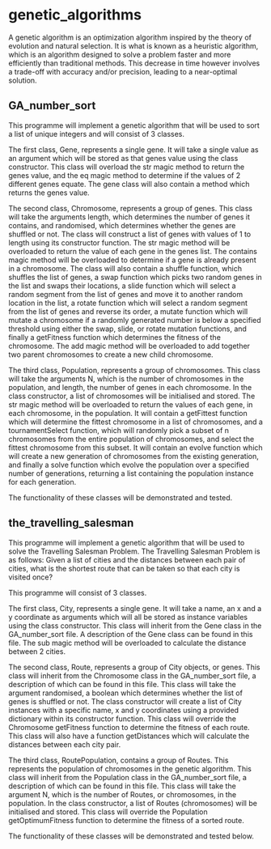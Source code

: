 # genetic_algorithms

A genetic algorithm is an optimization algorithm inspired by the theory of
evolution and natural selection. It is what is known as a heuristic algorithm,
which is an algorithm designed to solve a problem faster and more efficiently
than traditional methods. This decrease in time however involves a trade-off
with accuracy and/or precision, leading to a near-optimal solution.

## GA_number_sort
This programme will implement a genetic algorithm that will be used to sort a
list of unique integers and will consist of 3 classes.

The first class, Gene, represents a single gene. It will take a single value as
an argument which will be stored as that genes value using the class
constructor. This class will overload the str magic method to return the genes
value, and the eq magic method to determine if the values of 2 different genes
equate. The gene class will also contain a method which returns the
genes value.

The second class, Chromosome, represents a group of genes. This class will take
the arguments length, which determines the number of genes it contains, and
randomised, which determines whether the genes are shuffled or not. The class
will construct a list of genes with values of 1 to length using its constructor
function. The str magic method will be overloaded to return the value of each
gene in the genes list. The contains magic method will be overloaded to
determine if a gene is already present in a chromosome. The class will also
contain a shuffle function, which shuffles the list of genes, a swap function
which picks two random genes in the list and swaps their locations, a slide
function which will select a random segment from the list of genes and move it
to another random location in the list, a rotate function which will select a
random segment from the list of genes and reverse its order, a mutate function
which will mutate a chromosome if a randomly generated number is below a
specified threshold using either the swap, slide, or rotate mutation functions,
and finally a getFitness function which determines the fitness of the
chromosome. The add magic method will be overloaded to add together two parent
chromosomes to create a new child chromosome.

The third class, Population, represents a group of chromosomes. This class will
take the arguments N, which is the number of chromosomes in the population, and
length, the number of genes in each chromosome. In the class constructor, a
list of chromosomes will be initialised and stored. The str magic method will
be overloaded to return the values of each gene, in each chromosome, in the
population. It will contain a getFittest function which will determine the
fittest chromosome in a list of chromosomes, and a tournamentSelect function,
which will randomly pick a subset of n chromosomes from the entire population
of chromosomes, and select the fittest chromosome from this subset. It will
contain an evolve function which will create a new generation of chromosomes
from the existing generation, and finally a solve function which evolve the
population over a specified number of generations, returning a list containing
the population instance for each generation.

The functionality of these classes will be demonstrated and tested.

## the_travelling_salesman

This programme will implement a genetic algorithm that will be used to solve
the Travelling Salesman Problem. The Travelling Salesman Problem is as follows:
Given a list of cities and the distances between each pair of cities, what is
the shortest route that can be taken so that each city is visited once?

This programme will consist of 3 classes.

The first class, City, represents a single gene. It will take a name, an x and
a y coordinate as arguments which will all be stored as instance variables
using the class constructor. This class will inherit from the Gene class in the
GA_number_sort file. A description of the Gene class can be found in this file.
The sub magic method will be overloaded to calculate the distance between 2
cities.

The second class, Route, represents a group of City objects, or genes. This
class will inherit from the Chromosome class in the GA_number_sort file, a
description of which can be found in this file. This class will take the
argument randomised, a boolean which determines whether the list of genes is
shuffled or not. The class constructor will create a list of City instances
with a specific name, x and y coordinates using a provided dictionary within
its constructor function. This class will override the Chromosome getFitness
function to determine the fitness of each route. This class will also have a
function getDistances which will calculate the distances between each city pair.

The third class, RoutePopulation, contains a group of Routes. This represents
the population of chromosomes in the genetic algorithm. This class will inherit
from the Population class in the GA_number_sort file, a description of which
can be found in this file. This class will take the argument N, which is the
number of Routes, or chromosomes, in the population. In the class constructor,
a list of Routes (chromosomes) will be initialised and stored. This class will
override the Population getOptimumFitness function to determine the fitness of
a sorted route.

The functionality of these classes will be demonstrated and tested below.
